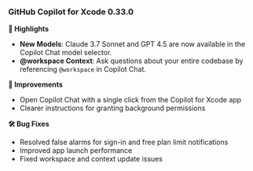 ### GitHub Copilot for Xcode 0.33.0

**🚀 Highlights**

* **New Models**: Claude 3.7 Sonnet and GPT 4.5 are now available in the Copilot Chat model selector.
* **@workspace Context**: Ask questions about your entire codebase by referencing `@workspace` in Copilot Chat.

**💪 Improvements**

* Open Copilot Chat with a single click from the Copilot for Xcode app
* Clearer instructions for granting background permissions

**🛠️ Bug Fixes**

* Resolved false alarms for sign-in and free plan limit notifications
* Improved app launch performance
* Fixed workspace and context update issues

